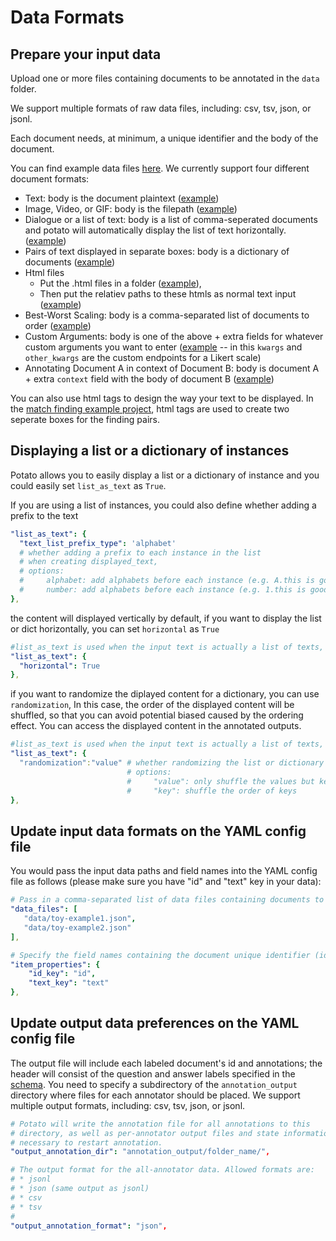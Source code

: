 # Data Formats 

## Prepare your input data 

Upload one or more files containing documents to be annotated in the
`data` folder.

We support multiple formats of raw data files, including: csv, tsv,
json, or jsonl.

Each document needs, at minimum, a unique identifier and the body of the
document.

You can find example data files
[here](https://github.com/davidjurgens/potato/blob/master/project-hub/simple_examples/data/). We
currently support four different document formats:

-   Text: body is the document plaintext
    ([example](https://github.com/davidjurgens/potato/blob/master/project-hub/simple_examples/data/toy-example.json))
-   Image, Video, or GIF: body is the filepath
    ([example](https://github.com/davidjurgens/potato/blob/master/project-hub/simple_examples/data/video-as-input.json))
-   Dialogue or a list of text: body is a list of comma-seperated
    documents and potato will automatically display the list of text
    horizontally.
    ([example](https://github.com/davidjurgens/potato/blob/master/project-hub/dialogue_analysis/data_files/dialogue-example.json))
-   Pairs of text displayed in separate boxes: body is a dictionary of
    documents
    ([example](https://github.com/davidjurgens/potato/blob/master/project-hub/match_finding/data_files/pilot_data_Biology.csv))
-   Html files
    - Put the .html files in a folder ([example](https://github.com/davidjurgens/potato/blob/master/project-hub/simple_examples/data/html_data)),
    - Then put the relatiev paths to these htmls as normal text input ([example](https://github.com/davidjurgens/potato/blob/master/project-hub/simple_examples/data/html-as-input.json))
-   Best-Worst Scaling: body is a comma-separated list of documents to
    order
    ([example](https://github.com/davidjurgens/potato/blob/master/project-hub/simple_examples/data/bws-example.json))
-   Custom Arguments: body is one of the above + extra fields for
    whatever custom arguments you want to enter
    ([example](https://github.com/davidjurgens/potato/blob/master/project-hub/simple_examples/data/bws-example.json)
    \-- in this `kwargs` and `other_kwargs` are the custom endpoints for
    a Likert scale)
-   Annotating Document A in context of Document B: body is document A +
    extra `context` field with the body of document B
    ([example](https://github.com/davidjurgens/potato/blob/master/project-hub/simple_examples/data/))

You can also use html tags to design the way your text to be displayed.
In the [match finding example
project](https://github.com/davidjurgens/potato/tree/master/project-hub/match_finding),
html tags are used to create two seperate boxes for the finding pairs.


## Displaying a list or a dictionary of instances
Potato allows you to easily display a list or a dictionary of instance and you could easily set
`list_as_text` as `True`.

If you are using a list of instances, you could also define whether adding a prefix to the text
``` yaml
"list_as_text": {
  "text_list_prefix_type": 'alphabet'
  # whether adding a prefix to each instance in the list
  # when creating displayed_text, 
  # options: 
  #     alphabet: add alphabets before each instance (e.g. A.this is good, B.nice)
  #     number: add alphabets before each instance (e.g. 1.this is good, 2.nice)
},
```

the content will displayed vertically by default, 
if you want to display the list or dict horizontally, you can set `horizontal` as `True`
``` yaml
#list_as_text is used when the input text is actually a list of texts, usually used for best-worst-scaling
"list_as_text": {
  "horizontal": True
},
```

if you want to randomize the diplayed content for a dictionary, you can use `randomization`,
In this case, the order of the displayed content will be shuffled, so that you can avoid potential
biased caused by the ordering effect. You can access the displayed content in the annotated outputs.

``` yaml
#list_as_text is used when the input text is actually a list of texts, usually used for best-worst-scaling
"list_as_text": {
  "randomization":"value" # whether randomizing the list or dictionary when creating displayed_text, 
                          # options: 
                          #     "value": only shuffle the values but keep the order of the keys
                          #     "key": shuffle the order of keys
},
```


## Update input data formats on the YAML config file

You would pass the input data paths and field names into the YAML config
file as follows (please make sure you have "id" and "text" key in your data):

``` yaml
# Pass in a comma-separated list of data files containing documents to be annotated in this task
"data_files": [
   "data/toy-example1.json",
   "data/toy-example2.json"
],

# Specify the field names containing the document unique identifier (id) and document body (text)
"item_properties": {
    "id_key": "id",
    "text_key": "text"
},
```

## Update output data preferences on the YAML config file

The output file will include each labeled document\'s id and
annotations; the header will consist of the question and answer labels
specified in the
[schema](https://potato-annotation.readthedocs.io/en/latest/schemas_and_templates).
You need to specify a subdirectory of the `annotation_output` directory
where files for each annotator should be placed. We support multiple
output formats, including: csv, tsv, json, or jsonl.

``` yaml
# Potato will write the annotation file for all annotations to this
# directory, as well as per-annotator output files and state information
# necessary to restart annotation.
"output_annotation_dir": "annotation_output/folder_name/",

# The output format for the all-annotator data. Allowed formats are:
# * jsonl
# * json (same output as jsonl)
# * csv
# * tsv
#
"output_annotation_format": "json", 
```

